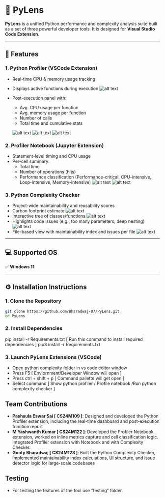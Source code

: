# 🔬 PyLens

**PyLens** is a unified Python performance and complexity analysis suite built as a set of three powerful developer tools. It is designed for **Visual Studio Code Extension**.

---

## 🚀 Features

### 1. **Python Profiler (VSCode Extension)**
- Real-time CPU & memory usage tracking
- Displays active functions during execution
![alt text](image.png)
- Post-execution panel with:
  - Avg. CPU usage per function
  - Avg. memory usage per function
  - Number of calls
  - Total time and cumulative stats
  
  ![alt text](image-1.png)
  ![alt text](image-2.png)
  ![alt text](image-3.png)

### 2. **Profiler Notebook (Jupyter Extension)**
- Statement-level timing and CPU usage
- Per-cell summary:
  - Total time
  - Number of operations (hits)
  - Performance classification (Performance-critical, CPU-intensive, Loop-intensive, Memory-intensive)
  ![alt text](image-4.png)
  ![alt text](image-5.png)

### 3. **Python Complexity Checker**
- Project-wide maintainability and reusability scores
- Carbon footprint estimate
![alt text](image-8.png)
- Interactive tree of classes/functions
![alt text](image-7.png)
- Highlights code issues (e.g., too many parameters, deep nesting)
![alt text](image-9.png)
- File-based view with maintainability index and issues per file
![alt text](image-10.png)

---

## 💻 Supported OS

✅ **Windows 11**  

---

## ⚙️ Installation Instructions

### 1. **Clone the Repository**

```bash
git clone https://github.com/Bharadwaj-07/PyLens.git
cd PyLens
```
### 2. **Install Dependencies**
pip install -r Requirements.txt [ Run this command to install required dependencies ] pip3 install -r Requirements.txt

### 3. **Launch PyLens Extensions (VSCode)**
- Open python complexity folder in vs code editor window 
- Press F5 [ Enviornment/Developer Window will open ] 
- Press ctrl + shift + p [ Command pallette will get open ] 
- Select command [ Show python profiler / Profile notebook /Run python complexity checker ]


## Team Contributions
- **Pashaula Eswar Sai [ CS24M109 ]**: Designed and developed the Python Profiler extension, including the real-time dashboard and post-execution function report
- **M Yashwanth Kumar [ CS24M122 ]**: Developed the Profiler Notebook extension, worked on inline metrics capture and cell classification logic. Integrated Profiler extension with Notebook and with Complexity Checker.
- **Gooty Bharadwaj [ CS24M123 ]**: Built the Python Complexity Checker, implemented maintainability index calculations, UI structure, and issue detector logic for large-scale codebases

## Testing
- For testing the features of the tool use "testing" folder.
